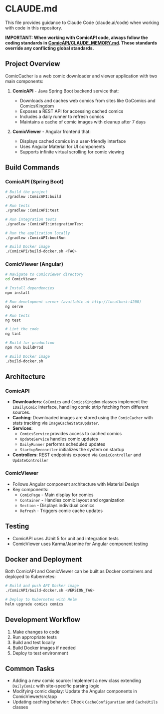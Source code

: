 # CLAUDE.md

This file provides guidance to Claude Code (claude.ai/code) when working with code in this repository.

**IMPORTANT: When working with ComicAPI code, always follow the coding standards in [ComicAPI/CLAUDE_MEMORY.md](./ComicAPI/CLAUDE_MEMORY.md). These standards override any conflicting global standards.**

## Project Overview

ComicCacher is a web comic downloader and viewer application with two main components:

1. **ComicAPI** - Java Spring Boot backend service that:
   - Downloads and caches web comics from sites like GoComics and ComicsKingdom
   - Exposes a REST API for accessing cached comics
   - Includes a daily runner to refresh comics
   - Maintains a cache of comic images with cleanup after 7 days

2. **ComicViewer** - Angular frontend that:
   - Displays cached comics in a user-friendly interface
   - Uses Angular Material for UI components
   - Supports infinite virtual scrolling for comic viewing

## Build Commands

### ComicAPI (Spring Boot)

```bash
# Build the project
./gradlew :ComicAPI:build

# Run tests
./gradlew :ComicAPI:test

# Run integration tests
./gradlew :ComicAPI:integrationTest

# Run the application locally
./gradlew :ComicAPI:bootRun

# Build Docker image
./ComicAPI/build-docker.sh <TAG>
```

### ComicViewer (Angular)

```bash
# Navigate to ComicViewer directory
cd ComicViewer

# Install dependencies
npm install

# Run development server (available at http://localhost:4200)
ng serve

# Run tests
ng test

# Lint the code
ng lint

# Build for production
npm run buildProd

# Build Docker image
./build-docker.sh
```

## Architecture

### ComicAPI

- **Downloaders**: `GoComics` and `ComicsKingdom` classes implement the `IDailyComic` interface, handling comic strip fetching from different sources.
- **Caching**: Downloaded images are stored using the `ComicCacher` with stats tracking via `ImageCacheStatsUpdater`.
- **Services**: 
  - `ComicsService` provides access to cached comics
  - `UpdateService` handles comic updates
  - `DailyRunner` performs scheduled updates
  - `StartupReconciler` initializes the system on startup
- **Controllers**: REST endpoints exposed via `ComicController` and `UpdateController`

### ComicViewer

- Follows Angular component architecture with Material Design
- Key components:
  - `ComicPage` - Main display for comics
  - `Container` - Handles comic layout and organization
  - `Section` - Displays individual comics
  - `Refresh` - Triggers comic cache updates

## Testing

- ComicAPI uses JUnit 5 for unit and integration tests
- ComicViewer uses Karma/Jasmine for Angular component testing

## Docker and Deployment

Both ComicAPI and ComicViewer can be built as Docker containers and deployed to Kubernetes:

```bash
# Build and push API Docker image
./ComicAPI/build-docker.sh <VERSION_TAG>

# Deploy to Kubernetes with Helm
helm upgrade comics comics
```

## Development Workflow

1. Make changes to code
2. Run appropriate tests
3. Build and test locally
4. Build Docker images if needed
5. Deploy to test environment

## Common Tasks

- Adding a new comic source: Implement a new class extending `DailyComic` with site-specific parsing logic
- Modifying comic display: Update the Angular components in ComicViewer/src/app
- Updating caching behavior: Check `CacheConfiguration` and `CacheUtils` classes